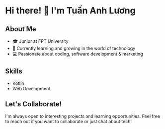 # Hi there! 👋 I'm Tuấn Anh Lương

## About Me
- 🎓 Junior at FPT University
- 🌱 Currently learning and growing in the world of technology
- 💻 Passionate about coding, software development & marketing

## Skills
- Kotlin
- Web Development

## Let's Collaborate!
I'm always open to interesting projects and learning opportunities. Feel free to reach out if you want to collaborate or just chat about tech!
